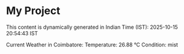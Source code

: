 # My Project

This content is dynamically generated in Indian Time (IST): 2025-10-15 20:54:43 IST


Current Weather in Coimbatore:
Temperature: 26.88 °C
Condition: mist

